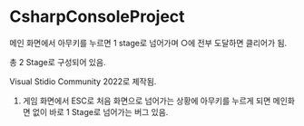 # CsharpConsoleProject

메인 화면에서 아무키를 누르면 1 stage로 넘어가며 ○에 전부 도달하면 클리어가 됨.

총 2 Stage로 구성되어 있음.

Visual Stidio Community 2022로 제작됨.

1. 게임 화면에서 ESC로 처음 화면으로 넘어가는 상황에 아무키를 누르게 되면 메인화면 없이 바로 1 Stage로 넘어가는 버그 있음.
